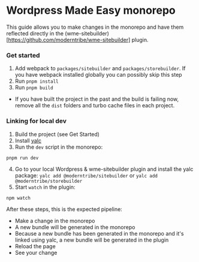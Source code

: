 # Wordpress Made Easy monorepo

This guide allows you to make changes in the monorepo and have them reflected directly in the (wme-sitebuilder)[https://github.com/moderntribe/wme-sitebuilder] plugin.

### Get started

1. Add webpack to `packages/sitebuilder` and `packages/storebuilder`. If you have webpack installed globally you can possibly skip this step
2. Run `pnpm install`
3. Run `pnpm build`

- If you have built the project in the past and the build is failing now, remove all the `dist` folders and turbo cache files in each project.

### Linking for local dev

1. Build the project (see Get Started)
2. Install [yalc](https://github.com/wclr/yalc)
3. Run the `dev` script in the monorepo:
```
pnpm run dev
```
4. Go to your local Wordpress & wme-sitebuilder plugin and install the yalc package: `yalc add @moderntribe/sitebuilder` or `yalc add @moderntribe/storebuilder`
6. Start `watch` in the plugin: 
```
npm watch
```

After these steps, this is the expected pipeline:

- Make a change in the monorepo
- A new bundle will be generated in the monorepo
- Because a new bundle has been generated in the monorepo and it's linked using yalc, a new bundle will be generated in the plugin
- Reload the page
- See your change
